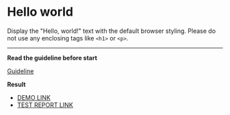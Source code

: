 # Hello world

Display the "Hello, world!" text with the default browser styling. Please do not
use any enclosing tags like `<h1>` or `<p>`.
___

**Read the guideline before start**

[Guideline](https://mate-academy.github.io/layout_task-guideline/)

**Result**

 - [DEMO LINK](https://andrii-pavlenko.github.io/layout_hello-world/) <br>
 - [TEST REPORT LINK](https://andrii-pavlenko.github.io/layout_hello-world/report/html_report/)
